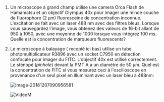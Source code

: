 1. Un microscope à grand champ utilise une camera Orca Flash de Hamamatsu et un objectif Olympus 40x pour imager une mince couche de fluorophore (2 µm) fluoresceine de concentration inconnue. L'excitation se fait avec un laser 488 nm avec des filtres bleus. Lorsque vous sauvegardez l'image, vous obtenez des valeurs de 16-bit allant de  950 à 1050, avec une moyenne de 1000 lorsque vous intégrez 100 ms.  Quelle est la concentration de marqueurs fluorescents?

2. Le microscope à balayage ( recopié ici bas) utilise un tube photomultiplicateur R3896 avec un socket C7950 en détection confocale pour imager du FITC. L'objectif 40x est utilisé correctement. Le sténopé (*pinhole*) devant la PMT A a un diamètre de 50 µm.  Quel est la concentration de FITC si vous mesurez ceci à l'oscilloscope en provenance d'un seul pixel en illuminant avec un laser bleu à 488nm:

   ![image-20181207090956581](../BPH-7006%20Imagerie%20Biome%CC%81dicale/assets/image-20181207090956581-4191796.png)

   ![VideoM](assets/VideoM.png)
